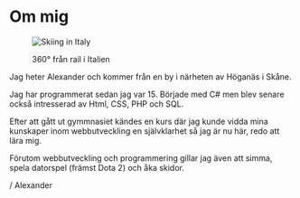 Om mig
==================================== 


<figure class="right">
	<img alt="Skiing in Italy" src="img/me.png">
	<figcaption>
		<p>360° från rail i Italien</p>
	</figcaption>
</figure>

Jag heter Alexander och kommer från en by i närheten av Höganäs i Skåne.

Jag har programmerat sedan jag var 15. Började med C# men blev senare också intresserad av Html, CSS, PHP och SQL. 

Efter att gått ut gymmnasiet kändes en kurs där jag kunde vidda mina kunskaper inom webbutveckling en självklarhet så jag är nu här, redo att lära mig. 

Förutom webbutveckling och programmering gillar jag även att simma, spela datorspel (främst Dota 2) och åka skidor. 

/ Alexander
	